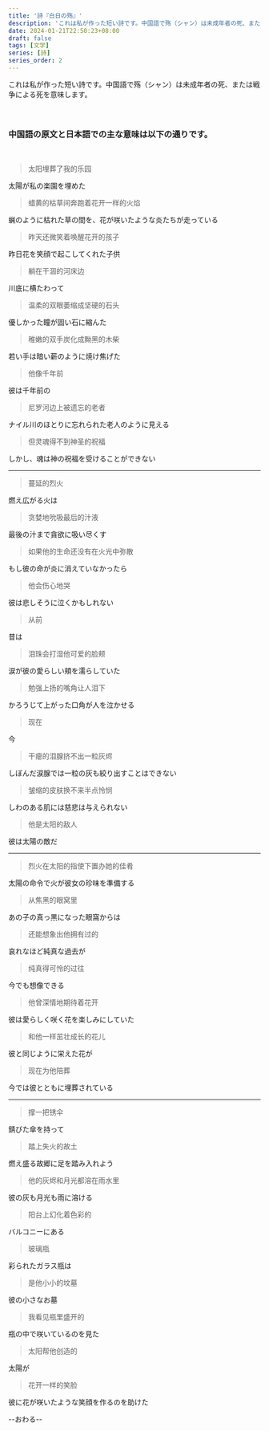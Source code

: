 ```yaml
---
title: '詩『白日の殇』'
description: 'これは私が作った短い詩です。中国語で殇（シャン）は未成年者の死、または戦争による死を意味します。'
date: 2024-01-21T22:50:23+08:00
draft: false
tags: [文学]
series: [詩]
series_order: 2
---
```

これは私が作った短い詩です。中国語で殇（シャン）は未成年者の死、または戦争による死を意味します。  
<br/><br/>
### 中国語の原文と日本語での主な意味は以下の通りです。

<br/>

>太阳埋葬了我的乐园  

太陽が私の楽園を埋めた 

>蜡黄的枯草间奔跑着花开一样的火焰  

蝋のように枯れた草の間を、花が咲いたような炎たちが走っている

>昨天还微笑着唤醒花开的孩子  

昨日花を笑顔で起こしてくれた子供

>躺在干涸的河床边  

川底に横たわって

>温柔的双眼萎缩成坚硬的石头  

優しかった瞳が固い石に縮んた

>稚嫩的双手炭化成黝黑的木柴  

若い手は暗い薪のように焼け焦げた

>他像千年前  

彼は千年前の

>尼罗河边上被遗忘的老者  

ナイル川のほとりに忘れられた老人のように見える

>但灵魂得不到神圣的祝福  

しかし、魂は神の祝福を受けることができない

____________

>蔓延的烈火  

燃え広がる火は

>贪婪地吮吸最后的汁液  

最後の汁まで貪欲に吸い尽くす

>如果他的生命还没有在火光中弥散  

もし彼の命が炎に消えていなかったら

>他会伤心地哭  

彼は悲しそうに泣くかもしれない

>从前  

昔は

>泪珠会打湿他可爱的脸颊  

涙が彼の愛らしい頬を濡らしていた

>勉强上扬的嘴角让人泪下  

かろうじて上がった口角が人を泣かせる

>现在  

今 

>干瘪的泪腺挤不出一粒灰烬  

しぼんだ涙腺では一粒の灰も絞り出すことはできない

>皱缩的皮肤换不来半点怜悯  

しわのある肌には慈悲は与えられない

>他是太阳的敌人  

彼は太陽の敵だ

-----------

>烈火在太阳的指使下置办她的佳肴  

太陽の命令で火が彼女の珍味を準備する

>从焦黑的眼窝里  

あの子の真っ黒になった眼窩からは

>还能想象出他拥有过的  

哀れなほど純真な過去が

>纯真得可怜的过往  

今でも想像できる

>他曾深情地期待着花开  

彼は愛らしく咲く花を楽しみにしていた

>和他一样茁壮成长的花儿  

彼と同じように栄えた花が

>现在为他陪葬  

今では彼とともに埋葬されている

-----------

>撑一把锈伞  

錆びた傘を持って

>踏上失火的故土  

燃え盛る故郷に足を踏み入れよう

>他的灰烬和月光都溶在雨水里  

彼の灰も月光も雨に溶ける

>阳台上幻化着色彩的

バルコニーにある

>玻璃瓶  

彩られたガラス瓶は

>是他小小的坟墓  

彼の小さなお墓

>我看见瓶里盛开的

瓶の中で咲いているのを見た

>太阳帮他创造的

太陽が

>花开一样的笑脸  

彼に花が咲いたような笑顔を作るのを助けた  


--おわる--

